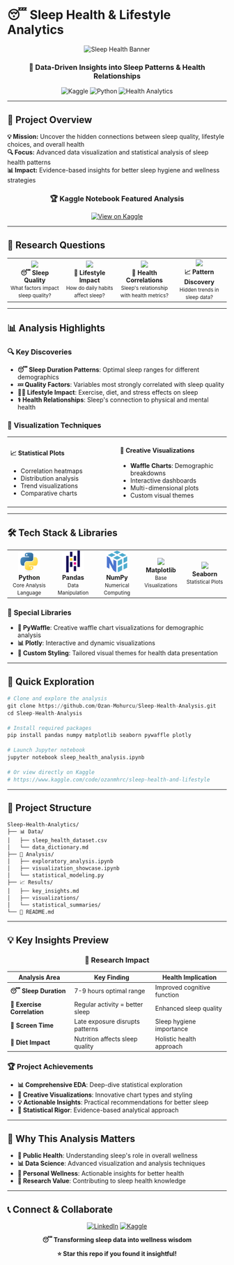 # 😴 Sleep Health & Lifestyle Analytics

<div align="center">
  <img src="https://images.unsplash.com/photo-1541781774459-bb2af2f05b55?w=800&h=300&fit=crop&crop=center" width="700" alt="Sleep Health Banner"/>
  
  <h3>🧠 Data-Driven Insights into Sleep Patterns & Health Relationships</h3>
  
  <img src="https://img.shields.io/badge/Kaggle-20BEFF?style=for-the-badge&logo=kaggle&logoColor=white" alt="Kaggle"/>
  <img src="https://img.shields.io/badge/Python-3776AB?style=for-the-badge&logo=python&logoColor=white" alt="Python"/>
  <img src="https://img.shields.io/badge/Health%20Analytics-DC143C?style=for-the-badge&logo=heart&logoColor=white" alt="Health Analytics"/>
</div>

---

## 🎯 Project Overview

**💡 Mission:** Uncover the hidden connections between sleep quality, lifestyle choices, and overall health  
**🔍 Focus:** Advanced data visualization and statistical analysis of sleep health patterns  
**📊 Impact:** Evidence-based insights for better sleep hygiene and wellness strategies

<div align="center">

### 🏆 **Kaggle Notebook Featured Analysis**
[![View on Kaggle](https://img.shields.io/badge/View%20on-Kaggle-20BEFF?style=for-the-badge&logo=kaggle&logoColor=white)](https://www.kaggle.com/code/ozanmhrc/sleep-health-and-lifestyle)

</div>

---

## 🔬 Research Questions

<table>
<tr>
<td align="center" width="25%">
<img src="https://cdn-icons-png.flaticon.com/512/3004/3004458.png" width="50"/><br>
<b>😴 Sleep Quality</b><br>
<small>What factors impact sleep quality?</small>
</td>
<td align="center" width="25%">
<img src="https://cdn-icons-png.flaticon.com/512/2920/2920277.png" width="50"/><br>
<b>💪 Lifestyle Impact</b><br>
<small>How do daily habits affect sleep?</small>
</td>
<td align="center" width="25%">
<img src="https://cdn-icons-png.flaticon.com/512/3081/3081559.png" width="50"/><br>
<b>🏥 Health Correlations</b><br>
<small>Sleep's relationship with health metrics?</small>
</td>
<td align="center" width="25%">
<img src="https://cdn-icons-png.flaticon.com/512/2942/2942813.png" width="50"/><br>
<b>📈 Pattern Discovery</b><br>
<small>Hidden trends in sleep data?</small>
</td>
</tr>
</table>

---

## 📊 Analysis Highlights

### 🔍 **Key Discoveries**
- **😴 Sleep Duration Patterns**: Optimal sleep ranges for different demographics
- **💤 Quality Factors**: Variables most strongly correlated with sleep quality
- **🏃‍♂️ Lifestyle Impact**: Exercise, diet, and stress effects on sleep
- **⚕️ Health Relationships**: Sleep's connection to physical and mental health

### 🎨 **Visualization Techniques**
<table>
<tr>
<td width="50%">

#### 📈 **Statistical Plots**
- Correlation heatmaps
- Distribution analysis
- Trend visualizations
- Comparative charts

</td>
<td width="50%">

#### 🧩 **Creative Visualizations**
- **Waffle Charts**: Demographic breakdowns
- Interactive dashboards
- Multi-dimensional plots
- Custom visual themes

</td>
</tr>
</table>

---

## 🛠️ Tech Stack & Libraries

<table>
<tr>
<td align="center" width="20%">
<img src="https://raw.githubusercontent.com/devicons/devicon/master/icons/python/python-original.svg" width="50"/><br>
<b>Python</b><br>
<small>Core Analysis Language</small>
</td>
<td align="center" width="20%">
<img src="https://raw.githubusercontent.com/devicons/devicon/2ae2a900d2f041da66e950e4d48052658d850630/icons/pandas/pandas-original.svg" width="50"/><br>
<b>Pandas</b><br>
<small>Data Manipulation</small>
</td>
<td align="center" width="20%">
<img src="https://raw.githubusercontent.com/devicons/devicon/master/icons/numpy/numpy-original.svg" width="50"/><br>
<b>NumPy</b><br>
<small>Numerical Computing</small>
</td>
<td align="center" width="20%">
<img src="https://matplotlib.org/_static/images/logo2.svg" width="60"/><br>
<b>Matplotlib</b><br>
<small>Base Visualizations</small>
</td>
<td align="center" width="20%">
<img src="https://seaborn.pydata.org/_images/logo-mark-lightbg.svg" width="50"/><br>
<b>Seaborn</b><br>
<small>Statistical Plots</small>
</td>
</tr>
</table>

### 🌟 **Special Libraries**
- **🧇 PyWaffle**: Creative waffle chart visualizations for demographic analysis
- **📊 Plotly**: Interactive and dynamic visualizations
- **🎨 Custom Styling**: Tailored visual themes for health data presentation

---

## 🚀 Quick Exploration

```python
# Clone and explore the analysis
git clone https://github.com/Ozan-Mohurcu/Sleep-Health-Analysis.git
cd Sleep-Health-Analysis

# Install required packages
pip install pandas numpy matplotlib seaborn pywaffle plotly

# Launch Jupyter notebook
jupyter notebook sleep_health_analysis.ipynb

# Or view directly on Kaggle
# https://www.kaggle.com/code/ozanmhrc/sleep-health-and-lifestyle
```

---

## 📁 Project Structure

```
Sleep-Health-Analytics/
├── 📊 Data/
│   ├── sleep_health_dataset.csv
│   └── data_dictionary.md
├── 🔬 Analysis/
│   ├── exploratory_analysis.ipynb
│   ├── visualization_showcase.ipynb
│   └── statistical_modeling.py
├── 📈 Results/
│   ├── key_insights.md
│   ├── visualizations/
│   └── statistical_summaries/
└── 📖 README.md
```

---

## 💡 Key Insights Preview

<div align="center">

### 🎯 **Research Impact**

| Analysis Area | Key Finding | Health Implication |
|---------------|-------------|-------------------|
| **😴 Sleep Duration** | 7-9 hours optimal range | Improved cognitive function |
| **💪 Exercise Correlation** | Regular activity = better sleep | Enhanced sleep quality |
| **📱 Screen Time** | Late exposure disrupts patterns | Sleep hygiene importance |
| **🍎 Diet Impact** | Nutrition affects sleep quality | Holistic health approach |

</div>

### 🏆 **Project Achievements**
- **📊 Comprehensive EDA**: Deep-dive statistical exploration
- **🎨 Creative Visualizations**: Innovative chart types and styling
- **💡 Actionable Insights**: Practical recommendations for better sleep
- **🔬 Statistical Rigor**: Evidence-based analytical approach

---

## 🌟 Why This Analysis Matters

- **🏥 Public Health**: Understanding sleep's role in overall wellness
- **📊 Data Science**: Advanced visualization and analysis techniques
- **💪 Personal Wellness**: Actionable insights for better health
- **🔬 Research Value**: Contributing to sleep health knowledge

---

## 📞 Connect & Collaborate

<div align="center">

[![LinkedIn](https://img.shields.io/badge/LinkedIn-0077B5?style=for-the-badge&logo=linkedin&logoColor=white)](https://www.linkedin.com/in/ozanmhrc/)
[![Kaggle](https://img.shields.io/badge/Kaggle-20BEFF?style=for-the-badge&logo=kaggle&logoColor=white)](https://www.kaggle.com/ozanmhrc)

**😴 Transforming sleep data into wellness wisdom**

**⭐ Star this repo if you found it insightful!**

</div>
